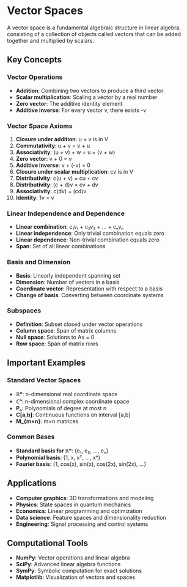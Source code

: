 # Vector Spaces

A vector space is a fundamental algebraic structure in linear algebra, consisting of a collection of objects called vectors that can be added together and multiplied by scalars.

## Key Concepts

### Vector Operations
- **Addition**: Combining two vectors to produce a third vector
- **Scalar multiplication**: Scaling a vector by a real number
- **Zero vector**: The additive identity element
- **Additive inverse**: For every vector v, there exists -v

### Vector Space Axioms
1. **Closure under addition**: u + v is in V
2. **Commutativity**: u + v = v + u
3. **Associativity**: (u + v) + w = u + (v + w)
4. **Zero vector**: v + 0 = v
5. **Additive inverse**: v + (-v) = 0
6. **Closure under scalar multiplication**: cv is in V
7. **Distributivity**: c(u + v) = cu + cv
8. **Distributivity**: (c + d)v = cv + dv
9. **Associativity**: c(dv) = (cd)v
10. **Identity**: 1v = v

### Linear Independence and Dependence
- **Linear combination**: c₁v₁ + c₂v₂ + ... + cₙvₙ
- **Linear independence**: Only trivial combination equals zero
- **Linear dependence**: Non-trivial combination equals zero
- **Span**: Set of all linear combinations

### Basis and Dimension
- **Basis**: Linearly independent spanning set
- **Dimension**: Number of vectors in a basis
- **Coordinate vector**: Representation with respect to a basis
- **Change of basis**: Converting between coordinate systems

### Subspaces
- **Definition**: Subset closed under vector operations
- **Column space**: Span of matrix columns
- **Null space**: Solutions to Ax = 0
- **Row space**: Span of matrix rows

## Important Examples

### Standard Vector Spaces
- **ℝⁿ**: n-dimensional real coordinate space
- **ℂⁿ**: n-dimensional complex coordinate space
- **Pₙ**: Polynomials of degree at most n
- **C[a,b]**: Continuous functions on interval [a,b]
- **M_{m×n}**: m×n matrices

### Common Bases
- **Standard basis for ℝⁿ**: {e₁, e₂, ..., eₙ}
- **Polynomial basis**: {1, x, x², ..., xⁿ}
- **Fourier basis**: {1, cos(x), sin(x), cos(2x), sin(2x), ...}

## Applications

- **Computer graphics**: 3D transformations and modeling
- **Physics**: State spaces in quantum mechanics
- **Economics**: Linear programming and optimization
- **Data science**: Feature spaces and dimensionality reduction
- **Engineering**: Signal processing and control systems

## Computational Tools

- **NumPy**: Vector operations and linear algebra
- **SciPy**: Advanced linear algebra functions
- **SymPy**: Symbolic computation for exact solutions
- **Matplotlib**: Visualization of vectors and spaces